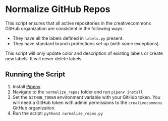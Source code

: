 # Normalize GitHub Repos

This script ensures that all active repositories in the creativecommons GitHub organization are consistent in the following ways:  
* They have all the labels defined in `labels.py` present.
* They have standard branch protections set up (with some exceptions).

This script will only update color and description of existing labels or create new labels. It will never delete labels.

## Running the Script

1. Install [Pipenv](https://pipenv.readthedocs.io/en/latest/)
2. Navigate to the `normalize_repos` folder and run `pipenv install`
3. Set the `GITHUB_TOKEN` environment variable with your GitHub token. You will need a GitHub token with admin permissions to the `creativecommons` GitHub organization.
4. Run the script: `python3 normalize_repos.py`
